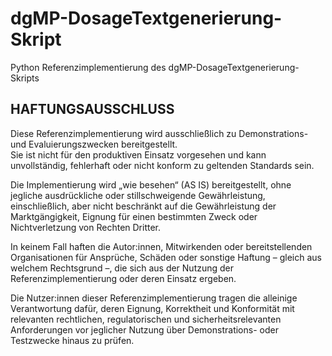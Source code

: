 # dgMP-DosageTextgenerierung-Skript
Python Referenzimplementierung des dgMP-DosageTextgenerierung-Skripts

## HAFTUNGSAUSSCHLUSS

Diese Referenzimplementierung wird ausschließlich zu Demonstrations- und Evaluierungszwecken bereitgestellt.  
Sie ist nicht für den produktiven Einsatz vorgesehen und kann unvollständig, fehlerhaft oder nicht konform zu geltenden Standards sein.  

Die Implementierung wird „wie besehen“ (AS IS) bereitgestellt, ohne jegliche ausdrückliche oder stillschweigende Gewährleistung, einschließlich, aber nicht beschränkt auf die Gewährleistung der Marktgängigkeit, Eignung für einen bestimmten Zweck oder Nichtverletzung von Rechten Dritter.  

In keinem Fall haften die Autor:innen, Mitwirkenden oder bereitstellenden Organisationen für Ansprüche, Schäden oder sonstige Haftung – gleich aus welchem Rechtsgrund –, die sich aus der Nutzung der Referenzimplementierung oder deren Einsatz ergeben.  

Die Nutzer:innen dieser Referenzimplementierung tragen die alleinige Verantwortung dafür, deren Eignung, Korrektheit und Konformität mit relevanten rechtlichen, regulatorischen und sicherheitsrelevanten Anforderungen vor jeglicher Nutzung über Demonstrations- oder Testzwecke hinaus zu prüfen.
